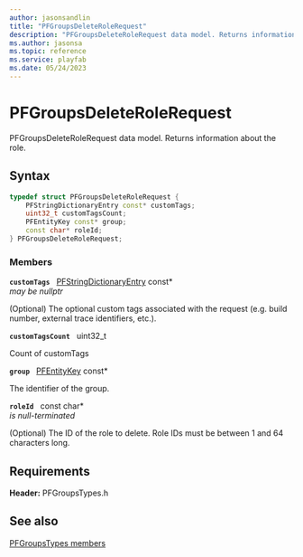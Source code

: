 ```yaml
---
author: jasonsandlin
title: "PFGroupsDeleteRoleRequest"
description: "PFGroupsDeleteRoleRequest data model. Returns information about the role."
ms.author: jasonsa
ms.topic: reference
ms.service: playfab
ms.date: 05/24/2023
---
```


# PFGroupsDeleteRoleRequest  

PFGroupsDeleteRoleRequest data model. Returns information about the role.  

## Syntax  
  
```cpp
typedef struct PFGroupsDeleteRoleRequest {  
    PFStringDictionaryEntry const* customTags;  
    uint32_t customTagsCount;  
    PFEntityKey const* group;  
    const char* roleId;  
} PFGroupsDeleteRoleRequest;  
```
  
### Members  
  
**`customTags`** &nbsp; [PFStringDictionaryEntry](../../pftypes/structs/pfstringdictionaryentry.md) const*  
*may be nullptr*  
  
(Optional) The optional custom tags associated with the request (e.g. build number, external trace identifiers, etc.).
  
**`customTagsCount`** &nbsp; uint32_t  
  
Count of customTags
  
**`group`** &nbsp; [PFEntityKey](../../pftypes/structs/pfentitykey-c.md) const*  
  
The identifier of the group.
  
**`roleId`** &nbsp; const char*  
*is null-terminated*  
  
(Optional) The ID of the role to delete. Role IDs must be between 1 and 64 characters long.
  
  
## Requirements  
  
**Header:** PFGroupsTypes.h
  
## See also  
[PFGroupsTypes members](../pfgroupstypes_members.md)  

  
  
